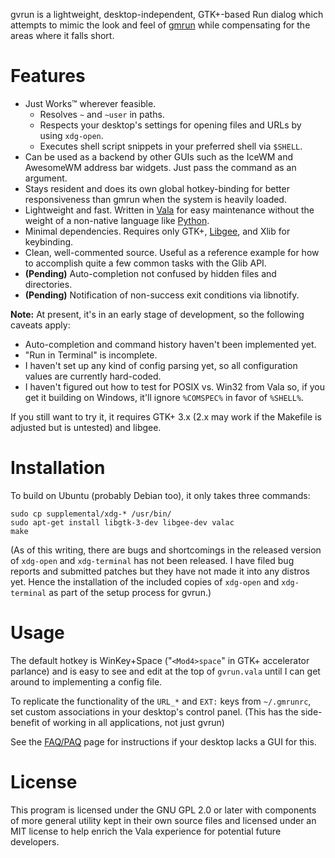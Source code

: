 gvrun is a lightweight, desktop-independent, GTK+-based Run dialog which attempts to mimic the look and feel of [gmrun](http://sourceforge.net/projects/gmrun/) while compensating for the areas where it falls short.

# Features

 * Just Works™ wherever feasible.
   * Resolves `~` and `~user` in paths.
   * Respects your desktop's settings for opening files and URLs by using `xdg-open`.
   * Executes shell script snippets in your preferred shell via `$SHELL`.
 * Can be used as a backend by other GUIs such as the IceWM and AwesomeWM address bar widgets. Just pass the command as an argument.
 * Stays resident and does its own global hotkey-binding for better responsiveness than gmrun when the system is heavily loaded.
 * Lightweight and fast. Written in [Vala](https://live.gnome.org/Vala) for easy maintenance without the weight of a non-native language like [Python](http://www.python.org/).
 * Minimal dependencies. Requires only GTK+, [Libgee](https://live.gnome.org/Libgee), and Xlib for keybinding.
 * Clean, well-commented source. Useful as a reference example for how to accomplish quite a few common tasks with the Glib API.
 * **(Pending)** Auto-completion not confused by hidden files and directories.
 * **(Pending)** Notification of non-success exit conditions via libnotify.

**Note:** At present, it's in an early stage of development, so the following caveats apply:

 * Auto-completion and command history haven't been implemented yet.
 * "Run in Terminal" is incomplete.
 * I haven't set up any kind of config parsing yet, so all configuration values are currently hard-coded.
 * I haven't figured out how to test for POSIX vs. Win32 from Vala so, if you get it building on Windows, it'll ignore `%COMSPEC%` in favor of `%SHELL%`.

If you still want to try it, it requires GTK+ 3.x (2.x may work if the Makefile is adjusted but is untested) and libgee.

# Installation

To build on Ubuntu (probably Debian too), it only takes three commands:

    sudo cp supplemental/xdg-* /usr/bin/
    sudo apt-get install libgtk-3-dev libgee-dev valac
    make

(As of this writing, there are bugs and shortcomings in the released version of `xdg-open` and `xdg-terminal` has not been released. I have filed bug reports and submitted patches but they have not made it into any distros yet. Hence the installation of the included copies of `xdg-open` and `xdg-terminal` as part of the setup process for gvrun.)

# Usage

The default hotkey is WinKey+Space ("`<Mod4>space`" in GTK+ accelerator parlance) and is easy to see and edit at the top of `gvrun.vala` until I can get around to implementing a config file.

To replicate the functionality of the `URL_*` and `EXT:` keys from `~/.gmrunrc`, set custom associations in your desktop's control panel. (This has the side-benefit of working in all applications, not just gvrun)

See the [FAQ/PAQ](https://github.com/ssokolow/gvrun/wiki/Potentially-Asked-Questions) page for instructions if your desktop lacks a GUI for this.

# License

This program is licensed under the GNU GPL 2.0 or later with components of more general utility kept in their own source files and licensed under an MIT license to help enrich the Vala experience for potential future developers.
